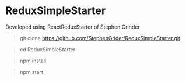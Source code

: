 # ReduxSimpleStarter

Developed using ReactReduxStarter of Stephen Grinder
> git clone https://github.com/StephenGrider/ReduxSimpleStarter.git

> cd ReduxSimpleStarter

> npm install

> npm start

